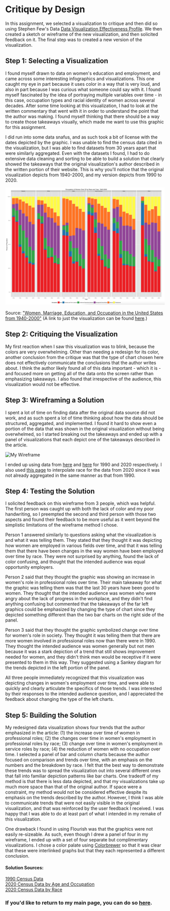 # Critique by Design
In this assignment, we selected a visualization to critique and then did so using Stephen Few's Data [Data Visualization Effectiveness Profile](http://www.perceptualedge.com/articles/visual_business_intelligence/data_visualization_effectiveness_profile.pdf). We then created a sketch or wireframe of the new visualization, and then solicited feedback on it. The final step was to created a new version of the visualization.

## Step 1: Selecting a Visualization
I found myself drawn to data on women's education and employment, and came across some interesting infographics and visualizations. This one caught my eye in part because it uses color in a way that is very loud, and also in part because I was curious what someone could say with it. I found myself fascinated by the idea of portraying multiple variables over time - in this case, occupation types and racial identity of women across several decades. After some time looking at this visualization, I had to look at the written commentary that went with it in order to understand the point that the author was making. I found myself thinking that there should be a way to create those takeaways visually, which made me want to use this graphic for this assignment.

I did run into some data snafus, and as such took a bit of license with the dates depicted by the graphic. I was unable to find the census data cited in the visualization, but I was able to find datasets from 30 years apart that were similarly aggregated. Even with the datasets I found, I had to do extensive data cleaning and sorting to be able to build a solution that clearly showed the takeaways that the original visualization's author described in the written portion of their website. This is why you'll notice that the original visualization depicts from 1940-2000, and my version depicts from 1990 to 2020.

![Women's Employment Viz](critique_viz.png)

Source: ["Women, Marriage, Education, and Occupation in the United States from 1940-2000"](https://journeys.dartmouth.edu/censushistory/2016/11/03/women-marriage-and-education-in-the-united-states-from-1940-2000/) (A link to just the visualization can be found [here](https://cpb-us-e1.wpmucdn.com/journeys.dartmouth.edu/dist/0/682/files/2016/11/occ2.png).)

## Step 2: Critiquing the Visualization
My first reaction when I saw this visualization was to blink, because the colors are very overwhelming. Other than needing a redesign for its color, another conclusion from the critique was that the type of chart chosen here does not effectively communicate the conclusions that the author writes about. I think the author likely found all of this data important - which it is - and focused more on getting all of the data onto the screen rather than emphasizing takeaways. I also found that irrespective of the audience, this visualization would not be effective.

## Step 3: Wireframing a Solution
I spent a lot of time on finding data after the original data source did not work, and as such spent a lot of time thinking about how the data should be structured, aggregated, and implemented. I found it hard to show even a portion of the data that was shown in the original visualization without being overwhelmed, so I started breaking out the takeaways and ended up with a panel of visualizations that each depict one of the takeaways described in the article.

![My Wireframe](wireframe.jpeg)

I ended up using data from [here](https://www2.census.gov/library/publications/decennial/1990/cp-1/cp-1-1.pdf) and [here](https://www.bls.gov/cps/cpsaat09.htm) for 1990 and 2020 respectively. I also used [this page](https://www.bls.gov/cps/cpsaat11.htm) to interpolate race for the data from 2020 since it was not already aggregated in the same manner as that from 1990.

## Step 4: Testing the Solution
 I solicited feedback on this wireframe from 3 people, which was helpful. The first person was caught up with both the lack of color and my poor handwriting, so I preempted the second and third person with those two aspects and found their feedback to be more useful as it went beyond the simplistic limitations of the wireframe method I chose.

Person 1 answered similarly to questions asking what the visualization is and what it was telling them. They stated that they thought it was depicting how women are employed in various fields over time, and that it was telling them that there have been changes in the way women have been employed over time by race. They were not surprised by anything, found the lack of color confusing, and thought that the intended audience was equal opportunity employers.

Person 2 said that they thought the graphic was showing an increase in women's role in professional roles over time. Their main takeaway for what the graphic was telling them was that the last 30 years have been good to women. They thought that the intended audience was women who were angry about the lack of progress in the workplace, and they didn't find anything confusing but commented that the takeaways of the far left graphics could be emphasized by changing the type of chart since they depicted something different than the two bar charts on the right side of the panel.
 
Person 3 said that they thought the graphic symbolized change over time for women's role in society. They thought it was telling them that there are more women involved in professional roles now than there were in 1990. They thought the intended audience was women generally but not men because it was a stark depiction of a trend that still shows improvement needed for women, and they didn't think men would be receptive if it were presented to them in this way. They suggested using a Sankey diagram for the trends depicted in the left portion of the panel.

All three people immediately recognized that this visualization was depicting changes in women's employment over time, and were able to quickly and clearly articulate the specifics of those trends. I was interested by their responses to the intended audience question, and I appreciated the feedback about changing the type of the left charts.
 
## Step 5: Building the Solution
<div class="flourish-embed flourish-chart" data-src="visualisation/7311366"><script src="https://public.flourish.studio/resources/embed.js"></script></div>
<div class="flourish-embed flourish-chart" data-src="visualisation/7308894"><script src="https://public.flourish.studio/resources/embed.js"></script></div>
<div class="flourish-embed flourish-chart" data-src="visualisation/7311385"><script src="https://public.flourish.studio/resources/embed.js"></script></div>
<div class="flourish-embed flourish-chart" data-src="visualisation/7308926"><script src="https://public.flourish.studio/resources/embed.js"></script></div>

My redesigned data visualization shows four trends that the author emphasized in the article: (1) the increase over time of women in professional roles; (2) the changes over time in women's employment in professional roles by race; (3) change over time in women's employment in service roles by race; (4) the reduction of women with no occupation over time. I selected a panel of bar and column charts because the author focused on comparison and trends over time, with an emphasis on the numbers and the breakdown by race. I felt that the best way to demonstrate these trends was to spread the visualization out into several different ones that fall into familiar depiction patterns like bar charts. One tradeoff of my method is that there is less data depicted, and that my visualizations take up much more space than that of the original author. If space were a constraint, my method would not be considered effective despite its emphasis on the trends described by the author. However, I think I was able to communicate trends that were not easily visible in the original visualization, and that was reinforced by the user feedback I received. I was happy that I was able to do at least part of what I intended in my remake of this visualization.

One drawback I found in using Flourish was that the graphics were not easily re-sizeable. As such, even though I drew a panel of four in my wireframe, I ended up with a set of four separate but complimentary visualizations. I chose a color palate using [Colorbrewer](https://colorbrewer2.org/#type=qualitative&scheme=Set2&n=6) so that it was clear that these were interlinked graphs but that they each represented a different conclusion.

#### Solution Sources:
[1990 Census Data](https://www2.census.gov/library/publications/decennial/1990/cp-1/cp-1-1.pdf)
<br>
[2020 Census Data by Age and Occupation](https://www.bls.gov/cps/cpsaat09.htm)
<br>
[2020 Census Data by Race](https://www.bls.gov/cps/cpsaat11.htm)


### If you'd like to return to my main page, you can do so [here](/README.md).
